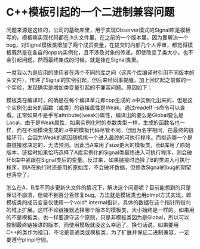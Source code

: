 C++模板引起的一个二进制兼容问题
====
问题来源是这样的，公司的基础库里，用于实现Observer模式的Signal库是模板写的。模板嘛实现代码都在.h头文件里，在之前的一个版本里，因为要解决一个bug，对Signal模板类增加了两个成员变量，在提交时内部几个人评审，都觉得模板既然是在各自的cpp内实例化，且不涉及对象的传递，即使改变了类大小，也不会引起问题。然而最终集成的时候，就是挂在Signal类里。

一度我以为是应用的使用者在两个不同的库之间（这两个库编译时引用不同版本的头文件），传递了Signal的实例引起，但后来经同事提醒，加上回忆起之前做的一个实验，发现确实是增加类变量引起的不兼容问题。原因如下：

模板类在编译时，的确是在每个编译单元即cpp生成的.o中实例化出来的，但是这个实例化出来的函数（或类）的链接属性是Weak。通过readelf -s命令可以查看。正常如果不是手写attribute((weak))属性，编译出的要么是Global要么是Local。由于是Weak属性，如果实例化时的参数类型一样，生成的函数名也一样，而在不同模块生成的.o中的模板代码尽管不同，但因为名字相同，在最终的链接环节，会因为Weak的原因随机挑一个进入最终的可执行程序。而挑选哪一个是由链接器决定的，无法预测。因此当A库用了size更大的模板类，而B库用了原始版本，链接时如果恰巧选择了A库实例化的Signal类最终进入可执行程序，则会破坏B库中紧跟在Signal类后的变量。反过来，如果链接时选择了B的类进入可执行程序，则A在执行时还是用的原始库，不会破坏数据，但修改Signal的bug的期望也落空了。

怎么在A、B库不同步更新头文件的情况下，解决这个问题呢？目前能想到的只是保证不崩溃，但做不到百分百修复bug。方法就是模板类也用pImpl方式实现，即模板类的成员变量仅使用一个void* internal指针，具体的数据在这个指针所指向的堆上扩展。这样不论链接器选择哪个版本的模板类，大小始终是一样的。如果用的不是模板类，也一样要遵守这个原则，只是非模板类因为是Global，所以可以控制最终链接进的版本，而使用模板就没这么幸运了。换句话说，如果要用C++的类作为接口，不论是普通类或模板类，为了扩展并保证二进制兼容，一定要遵守pImpl守则。